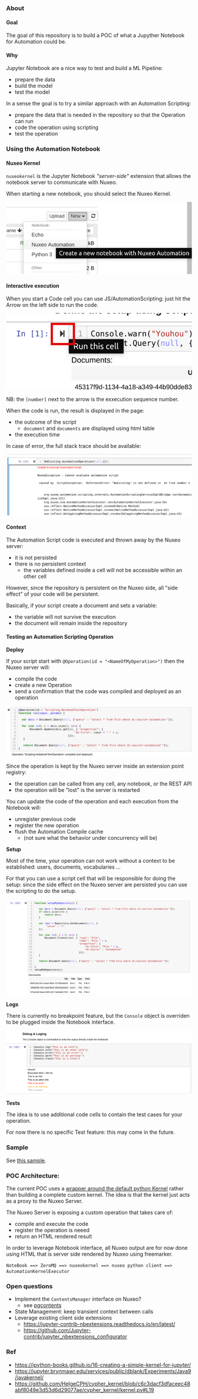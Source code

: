 ### About

#### Goal

The goal of this repository is to build a POC of what a Jupyther Notebook for Automation could be.

#### Why

Jupyter Notebook are a nice way to test and build a ML Pipeline:

 - prepare the data
 - build the model
 - test the model

In a sense the goal is to try a similar approach with an Automation Scripting:

 - prepare the data that is needed in the repository so that the Operation can run
 - code the operation using scripting
 - test the operation

### Using the Automation Notebook

#### Nuxeo Kernel

`nuxeokernel` is the Jupyter Notebook *"server-side"* extension that allows the notebook server to communicate with Nuxeo.

When starting a new notebook, you should select the Nuxeo Kernel.

![new-nuxeo-notebook](imgs/new-nxnb.png)

#### Interactive execution

When you start a Code cell you can use JS/AutomationScripting: just hit the Arrow on the left side to run the code.

![run-cell](imgs/run.png)

NB: the `[number]` next to the arrow is the exxecution sequence number.

When the code is run, the result is displayed in the page:

 - the outcome of the script
 	- `document` and `documents` are displayed using html table
 - the execution time

In case of error, the full stack trace should be available:

![errors](imgs/error.png)

#### Context

The Automation Script code is executed and thrown away by the Nuxeo server:

 - it is not persisted
 - there is no persistent context 
 	- the variables defined inside a cell will not be accessible within an other cell

However, since the repository is persistent on the Nuxeo side, all "side effect" of your code will be persistent.

Basically, if your script create a document and sets a variable:
 - the variable will not survive the execution
 - the document will remain inside the repository

#### Testing an Automation Scripting Operation

**Deploy**

If your script start with `@Operation(id = "<NameOfMyOperation>")` then the Nuxeo server will:

 - compile the code
 - create a new Operation 
 - send a confirmation that the code was compiled and deployed as an operation

![deploy](imgs/deploy.png)

Since the operation is kept by the Nuxeo server inside an extension point registry:

 - the operation can be called from any cell, any notebook, or the REST API
 - the operation will be "lost" is the server is restarted

You can update the code of the operation and each execution from the Notebook will:

 - unregister previous code
 - register the new operation
 - flush the Automation Compile cache 
 	- (not sure what the behavior under concurrency will be)

**Setup**

Most of the time, your operation can not work without a context to be established: users, documents, vocabularies ...

For that you can use a script cell that will be responsible for doing the setup: since the side effect on the Nuxeo server are persisted you can use the scripting to do the setup.

![setup](imgs/setup.png)

**Logs**

There is currently no breakpoint feature, but the `Console` object is overriden to be plugged inside the Notebook interface.

![logs](imgs/log.png)

**Tests**

The idea is to use additional code cells to contain the test cases for your operation.

For now there is no specific Test feature: this may come in the future.

### Sample

See [this sample](samples/TestingAutomation.ipynb).

### POC Architecture:

The current POC uses a [wrapper around the default python Kernel](https://jupyter-client.readthedocs.io/en/stable/wrapperkernels.html) rather than building a complete custom kernel.
The idea is that the kernel just acts as a proxy to the Nuxeo Server.

The Nuxeo Server is exposing a custom operation that takes care of:

 - compile and execute the code
 - register the operation is neeed
 - return an HTML rendered result

In order to leverage Notebook interface, all Nuxeo output are for now done using HTML that is server side rendered by Nuxeo using freemarker.

    NoteBook ==> ZeroMQ ==> nuxeokernel ==> nuxeo python client ==> AutomationKernelExecutor

### Open questions

 - Implement the `ContentsManager` interface on Nuxeo?
    - see [pgcontents](https://github.com/quantopian/pgcontents) 
 - State Management: keep transient context between calls
 - Leverage existing client side extensions
 	- https://jupyter-contrib-nbextensions.readthedocs.io/en/latest/
    - https://github.com/Jupyter-contrib/jupyter_nbextensions_configurator

### Ref

 - https://ipython-books.github.io/16-creating-a-simple-kernel-for-jupyter/
 - https://jupyter.brynmawr.edu/services/public/dblank/Experiments/Java9/javakernel/
 - https://github.com/HelgeCPH/cypher_kernel/blob/c6c3dacf3dfaceec48abf8049e3d53d6d29077ae/cypher_kernel/kernel.py#L19


